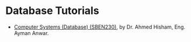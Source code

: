 # Database Tutorials

* [Computer Systems (Database) \(SBEN230\)](/database-tutorials/fall2021/index), by Dr. Ahmed Hisham, Eng. Ayman Anwar.
